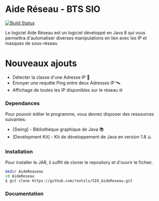# Aide Réseau - BTS SIO

[![Build Status](https://travis-ci.org/joemccann/dillinger.svg?branch=master)](https://travis-ci.org/joemccann/dillinger)

Le logiciel Aide Réseau est un logiciel développé en Java 8 qui vous permettra d'automatiser diverses manipulations en lien avec les IP et masques de sous-réseau

# Nouveaux ajouts

  - Détecter la classe d'une Adresse IP 🔖
  - Envoyer une requête Ping entre deux Adresses IP 🛰️
  - Affichage de toutes les IP disponibles sur le réseau 🌐

### Dependances

Pour pouvoir éditer le programme, vous devrez disposer des ressources suivantes:

* [Swing] - Bibliothèque graphique de Java 📚
* [Development Kit] - Kit de développement de Java en version 1.8 ♨️

### Installation

Pour installer le JAR, il suffit de cloner le repository et d'ouvrir le fichier.

```sh
mkdir AideReaseau
cd AideReseau
$ git clone https://github.com/rootxls/SIO_AideReseau.git
```

### Documentation
